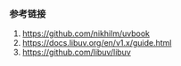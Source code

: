 ### 参考链接
1. https://github.com/nikhilm/uvbook
2. https://docs.libuv.org/en/v1.x/guide.html
3. https://github.com/libuv/libuv